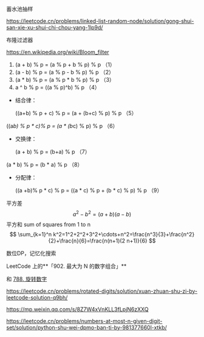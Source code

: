 







蓄水池抽样

https://leetcode.cn/problems/linked-list-random-node/solution/gong-shui-san-xie-xu-shui-chi-chou-yang-1lp9d/





布隆过滤器

https://en.wikipedia.org/wiki/Bloom_filter























1. (a + b) % p = (a % p + b % p) % p （1）
2. (a - b) % p = (a % p - b % p) % p （2）
3. (a * b) % p = (a % p * b % p) % p （3）
4. a ^ b % p = ((a % p)^b) % p （4）

- 结合律：

  ((a+b) % p + c) % p = (a + (b+c) % p) % p （5）

((a*b) % p * c)% p = (a * (b*c) % p) % p （6）

- 交换律：

  (a + b) % p = (b+a) % p （7）

(a * b) % p = (b * a) % p （8）

- 分配律：

  ((a +b)% p * c) % p = ((a * c) % p + (b * c) % p) % p （9）



平方差
$$
a^2-b^2=(a+b)(a-b)
$$
平方和 sum of squares from 1 to n
$$
\sum_{k=1}^n k^2=1^2+2^2+3^2+\cdots+n^2=\frac{n^3}{3}+\frac{n^2}{2}+\frac{n}{6}=\frac{n(n+1)(2 n+1)}{6}
$$








数位DP，记忆化搜索

LeetCode 上的**「902. 最大为 N 的数字组合」**



和 [788. 旋转数字](https://leetcode.cn/problems/rotated-digits/)

https://leetcode.cn/problems/rotated-digits/solution/xuan-zhuan-shu-zi-by-leetcode-solution-q9bh/

https://mp.weixin.qq.com/s/8Z7W4xVnKLL3fLpjN6zXXQ

https://leetcode.cn/problems/numbers-at-most-n-given-digit-set/solution/python-shu-wei-dpmo-ban-ti-by-981377660l-xtkb/









































